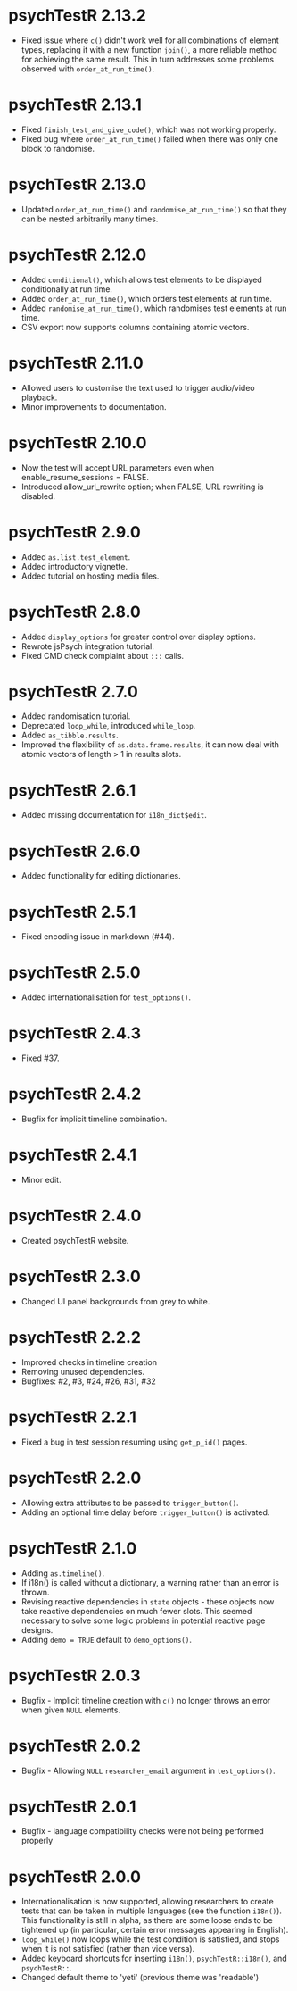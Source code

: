 # psychTestR 2.13.2

- Fixed issue where `c()` didn't work well for all combinations 
of element types, replacing it with a new function `join()`,
a more reliable method for achieving the same result.
This in turn addresses some problems observed with `order_at_run_time()`.

# psychTestR 2.13.1

- Fixed `finish_test_and_give_code()`, which was not working properly.
- Fixed bug where `order_at_run_time()` failed when there was only one block to randomise.

# psychTestR 2.13.0

- Updated `order_at_run_time()` and `randomise_at_run_time()`
so that they can be nested arbitrarily many times.

# psychTestR 2.12.0

- Added `conditional()`, which allows test elements to be displayed conditionally at run time.
- Added `order_at_run_time()`, which orders test elements at run time.
- Added `randomise_at_run_time()`, which randomises test elements at run time.
- CSV export now supports columns containing atomic vectors.

# psychTestR 2.11.0

- Allowed users to customise the text used to trigger audio/video playback.
- Minor improvements to documentation.

# psychTestR 2.10.0

- Now the test will accept URL parameters even when enable_resume_sessions = FALSE.
- Introduced allow_url_rewrite option; when FALSE, URL rewriting is disabled.

# psychTestR 2.9.0

* Added `as.list.test_element`.
* Added introductory vignette.
* Added tutorial on hosting media files.

# psychTestR 2.8.0

* Added `display_options` for greater control over display options.
* Rewrote jsPsych integration tutorial.
* Fixed CMD check complaint about `:::` calls.

# psychTestR 2.7.0

* Added randomisation tutorial.
* Deprecated `loop_while`, introduced `while_loop`.
* Added `as_tibble.results`.
* Improved the flexibility of `as.data.frame.results`,
it can now deal with atomic vectors of length > 1 in results slots.

# psychTestR 2.6.1

* Added missing documentation for `i18n_dict$edit`.

# psychTestR 2.6.0

* Added functionality for editing dictionaries.

# psychTestR 2.5.1

* Fixed encoding issue in markdown (#44).

# psychTestR 2.5.0

* Added internationalisation for `test_options()`.

# psychTestR 2.4.3

* Fixed #37.

# psychTestR 2.4.2

* Bugfix for implicit timeline combination.

# psychTestR 2.4.1

* Minor edit.

# psychTestR 2.4.0

* Created psychTestR website.

# psychTestR 2.3.0

* Changed UI panel backgrounds from grey to white.

# psychTestR 2.2.2

* Improved checks in timeline creation
* Removing unused dependencies.
* Bugfixes: #2, #3, #24, #26, #31, #32

# psychTestR 2.2.1

* Fixed a bug in test session resuming using `get_p_id()` pages.

# psychTestR 2.2.0

* Allowing extra attributes to be passed to `trigger_button()`.
* Adding an optional time delay before `trigger_button()` is activated.

# psychTestR 2.1.0

* Adding `as.timeline()`.
* If i18n() is called without a dictionary, a warning rather than an error
is thrown.
* Revising reactive dependencies in `state` objects - 
these objects now take reactive dependencies on much fewer slots.
This seemed necessary to solve some logic problems in 
potential reactive page designs.
* Adding `demo = TRUE` default to `demo_options()`.

# psychTestR 2.0.3

* Bugfix - Implicit timeline creation with `c()` no longer
throws an error when given `NULL` elements.

# psychTestR 2.0.2

* Bugfix - Allowing `NULL` `researcher_email` argument in `test_options()`.

# psychTestR 2.0.1

* Bugfix - language compatibility checks were not being performed properly

# psychTestR 2.0.0

* Internationalisation is now supported, allowing researchers
to create tests that can be taken in multiple languages
(see the function `i18n()`). This functionality is still in alpha,
as there are some loose ends to be tightened up
(in particular, certain error messages appearing in English).
* `loop_while()` now loops while the test condition is satisfied,
and stops when it is not satisfied (rather than vice versa).
* Added keyboard shortcuts for inserting `i18n()`, `psychTestR::i18n()`,
and `psychTestR::`.
* Changed default theme to 'yeti' (previous theme was 'readable')
